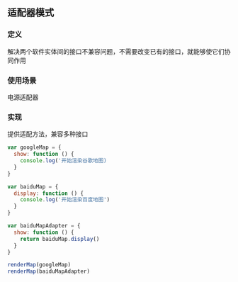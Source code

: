 ## 适配器模式

### 定义

解决两个软件实体间的接口不兼容问题，不需要改变已有的接口，就能够使它们协同作用

### 使用场景

电源适配器

### 实现

提供适配方法，兼容多种接口

```javascript
var googleMap = {
  show: function () {
    console.log('开始渲染谷歌地图)  
  }  
}

var baiduMap = {
  display: function () {
    console.log('开始渲染百度地图')  
  }  
}

var baiduMapAdapter = {
  show: function () {
    return baiduMap.display()  
  }
}

renderMap(googleMap)
renderMap(baiduMapAdapter)
```